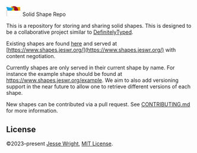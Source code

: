 <img src="./images/logo.svg" width="40px"> Solid Shape Repo

This is a repository for storing and sharing solid shapes. This is designed to be a collaborative project similar to [DefinitelyTyped](https://github.com/DefinitelyTyped/DefinitelyTyped/).

Existing shapes are found [here](https://github.com/jeswr/shapeRepo/tree/main/shapes) and served at [https://www.shapes.jeswr.org/](https://www.shapes.jeswr.org/) with content negotiation.

Currently shapes are only served in their current shape by name. For instance the example shape should be found at https://www.shapes.jeswr.org/example. We aim to also add versioning support in the near future to allow one to retrieve different versions of each shape.

New shapes can be contributed via a pull request. See [CONTRIBUTING.md](./CONTRIBUTING.md) for more information.


## License
©2023–present
[Jesse Wright](https://github.com/jeswr),
[MIT License](https://github.com/jeswr/useState/blob/master/LICENSE).

